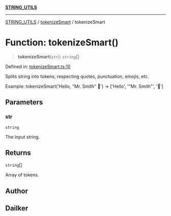 [**STRING_UTILS**](../../README.md)

***

[STRING_UTILS](../../README.md) / [tokenizeSmart](../README.md) / tokenizeSmart

# Function: tokenizeSmart()

> **tokenizeSmart**(`str`): `string`[]

Defined in: [tokenizeSmart.ts:10](https://github.com/dailker/everyutil/blob/bf8adc96ac84c1d33f18a4705d529c444472a677/src/string/tokenizeSmart.ts#L10)

Splits string into tokens, respecting quotes, punctuation, emojis, etc.

Example: tokenizeSmart('Hello, "Mr. Smith" 👋') → ['Hello', '"Mr. Smith"', '👋']

## Parameters

### str

`string`

The input string.

## Returns

`string`[]

Array of tokens.

## Author

## Dailker
